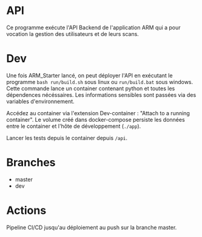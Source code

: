 # API

Ce programme exécute l'API Backend de l'application ARM qui a pour vocation la gestion des utilisateurs et de leurs scans.

# Dev

Une fois ARM_Starter lancé, on peut déployer l'API en exécutant le programme `bash run/build.sh` sous linux ou `run/build.bat` sous windows. 
Cette commande lance un container contenant python et toutes les dépendences nécéssaires. 
Les informations sensibles sont passées via des variables d'environnement.

Accédez au container via l'extension Dev-container : "Attach to a running container". Le volume créé dans docker-compose persiste les données entre le container et l'hôte de développement (`./app`). 

Lancer les tests depuis le container depuis `/api`.

# Branches

+ master 
+ dev 

# Actions 
Pipeline CI/CD jusqu'au déploiement au push sur la branche master.